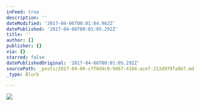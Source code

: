 ```yaml
---
inFeed: true
description: ''
dateModified: '2017-04-06T00:01:04.962Z'
datePublished: '2017-04-06T00:01:05.292Z'
title: ''
author: []
publisher: {}
via: {}
starred: false
datePublishedOriginal: '2017-04-06T00:01:05.292Z'
sourcePath: _posts/2017-04-06-cff0d4c0-9d67-4104-acef-212d979fa8b7.md
_type: Blurb

---
```

![](https://the-grid-user-content.s3-us-west-2.amazonaws.com/6b531686-7d03-4446-9ec3-fc417598e04f.png)